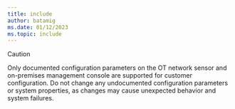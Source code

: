 ```yaml
---
title: include
author: batamig
ms.date: 01/12/2023
ms.topic: include
---
```


> [!CAUTION]
> Only documented configuration parameters on the OT network sensor and on-premises management console are supported for customer configuration. Do not change any undocumented configuration parameters or system properties, as changes may cause unexpected behavior and system failures.